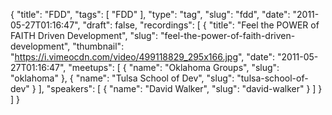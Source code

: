 {
  "title": "FDD",
  "tags": [
    "FDD"
  ],
  "type": "tag",
  "slug": "fdd",
  "date": "2011-05-27T01:16:47",
  "draft": false,
  "recordings": [
    {
      "title": "Feel the POWER of FAITH Driven Development",
      "slug": "feel-the-power-of-faith-driven-development",
      "thumbnail": "https://i.vimeocdn.com/video/499118829_295x166.jpg",
      "date": "2011-05-27T01:16:47",
      "meetups": [
        {
          "name": "Oklahoma Groups",
          "slug": "oklahoma"
        },
        {
          "name": "Tulsa School of Dev",
          "slug": "tulsa-school-of-dev"
        }
      ],
      "speakers": [
        {
          "name": "David Walker",
          "slug": "david-walker"
        }
      ]
    }
  ]
}